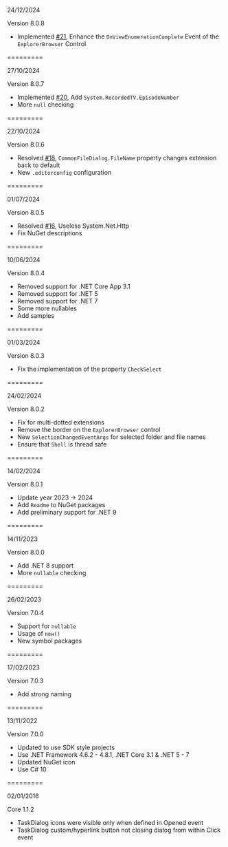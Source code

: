 24/12/2024

Version 8.0.8
- Implemented [#21](https://github.com/PWagner1/Windows-API-CodePack-NET/issues/21), Enhance the `OnViewEnumerationComplete` Event of the `ExplorerBrowser` Control 

=========

27/10/2024

Version 8.0.7
- Implemented [#20](https://github.com/PWagner1/Windows-API-CodePack-NET/issues/20), Add `System.RecordedTV.EpisodeNumber`
- More `null` checking

=========

22/10/2024

Version 8.0.6
- Resolved [#18](https://github.com/PWagner1/Windows-API-CodePack-NET/issues/18), `CommonFileDialog.FileName` property changes extension back to default
- New `.editorconfig` configuration

=========

01/07/2024

Version 8.0.5
- Resolved [#16](https://github.com/Wagnerp/Windows-API-CodePack-NET/issues/16), Useless System.Net.Http
- Fix NuGet descriptions

=========

10/06/2024

Version 8.0.4
- Removed support for .NET Core App 3.1
- Removed support for .NET 5
- Removed support for .NET 7
- Some more nullables
- Add samples

=========

01/03/2024

Version 8.0.3
- Fix the implementation of the property `CheckSelect`

=========

24/02/2024

Version 8.0.2
- Fix for multi-dotted extensions
- Remove the border on the `ExplorerBrowser` control 
- New `SelectionChangedEventArgs` for selected folder and file names
- Ensure that `Shell` is thread safe

=========

14/02/2024

Version 8.0.1
- Update year 2023 -> 2024
- Add `Readme` to NuGet packages
- Add preliminary support for .NET 9

=========

14/11/2023

Version 8.0.0
- Add .NET 8 support
- More `nullable` checking

=========

26/02/2023

Version 7.0.4
- Support for `nullable`
- Usage of `new()`
- New symbol packages

=========

17/02/2023

Version 7.0.3
- Add strong naming

=========

13/11/2022

Version 7.0.0
- Updated to use SDK style projects
- Use .NET Framework 4.6.2 - 4.8.1, .NET Core 3.1 &  .NET 5 - 7
- Updated NuGet icon
- Use C# 10

=========

02/01/2016
 
Core 1.1.2
- TaskDialog icons were visible only when defined in Opened event
- TaskDialog custom/hyperlink button not closing dialog from within Click event
